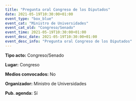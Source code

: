 ---
title: "Pregunta oral Congreso de los Diputados"
date: 2021-05-19T10:30:00+01:00
event_type: "box_blue" 
event_cat: "Ministro de Universidades"
event_cat_old: "Congreso/Senado"
event_time: 2021-05-19T10:30:00+01:00
event_desc_date: 2021-05-19T10:30:00+01:00
event_desc_info: "Pregunta oral Congreso de los Diputados"
---<p class="card-light list_schedule_description"><b>Tipo acto:</b> Congreso/Senado
</p><p class="card-light list_schedule_description"><b>Lugar:</b> Congreso
</p><p class="card-light list_schedule_description"><b>Medios convocados:</b> No
</p><p class="card-light list_schedule_description"><b>Organizador:</b> Ministro de Universidades </p><p class="card-light list_schedule_description"><b>Pub. agenda:</b> Sí
</p>